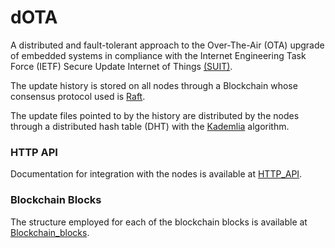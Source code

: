 # dOTA

A distributed and fault-tolerant approach to the Over-The-Air (OTA) upgrade of embedded systems in compliance with the Internet Engineering Task Force (IETF) Secure Update Internet of Things [(SUIT)](https://datatracker.ietf.org/doc/draft-ietf-suit-architecture/
).

The update history is stored on all nodes through a Blockchain whose consensus protocol used is [Raft](https://raft.github.io/raft.pdf).

The update files pointed to by the history are distributed by the nodes through a distributed hash table (DHT) with the [Kademlia](https://pdos.csail.mit.edu/~petar/papers/maymounkov-kademlia-lncs.pdf) algorithm.

### HTTP API

Documentation for integration with the nodes is available at [HTTP_API](https://github.com/CleberPeter/dOTA/blob/main/api.md). 

### Blockchain Blocks

The structure employed for each of the blockchain blocks is available at [Blockchain_blocks](https://github.com/CleberPeter/dOTA/blob/main/blockchain_blocks.md).